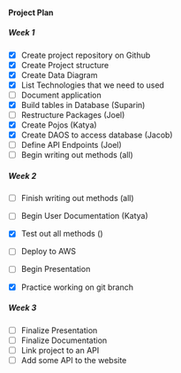 #### Project Plan

##### Week 1
- [x]  Create project repository on Github
- [x]  Create Project structure
- [x]  Create Data Diagram
- [x]  List Technologies that we need to used
- [ ]  Document application
- [x] Build tables in Database (Suparin)
- [ ] Restructure Packages (Joel)
- [x] Create Pojos (Katya)
- [x] Create DAOS to access database (Jacob)
- [ ] Define API Endpoints (Joel)
- [ ] Begin writing out methods (all)

##### Week 2
- [ ] Finish writing out methods (all)
- [ ] Begin User Documentation (Katya)
- [x] Test out all methods ()
- [ ] Deploy to AWS
- [ ] Begin Presentation
- [x] Practice working on git branch


##### Week 3
- [ ] Finalize Presentation
- [ ] Finalize Documentation
- [ ] Link project to an API
- [ ] Add some API to the website 
